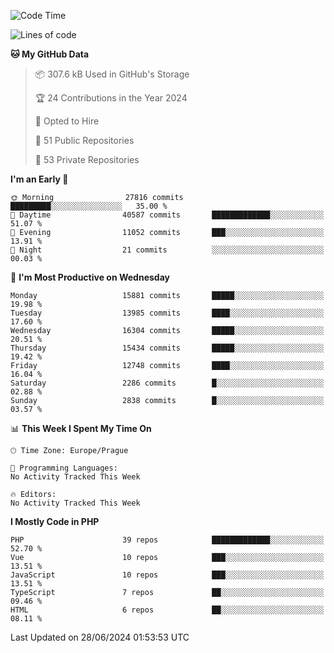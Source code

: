 <!--START_SECTION:waka-->
![Code Time](http://img.shields.io/badge/Code%20Time-1%2C583%20hrs%2058%20mins-blue)

![Lines of code](https://img.shields.io/badge/From%20Hello%20World%20I%27ve%20Written-25.2%20million%20lines%20of%20code-blue)

**🐱 My GitHub Data** 

> 📦 307.6 kB Used in GitHub's Storage 
 > 
> 🏆 24 Contributions in the Year 2024
 > 
> 💼 Opted to Hire
 > 
> 📜 51 Public Repositories 
 > 
> 🔑 53 Private Repositories 
 > 
**I'm an Early 🐤** 

```text
🌞 Morning                27816 commits       █████████░░░░░░░░░░░░░░░░   35.00 % 
🌆 Daytime                40587 commits       █████████████░░░░░░░░░░░░   51.07 % 
🌃 Evening                11052 commits       ███░░░░░░░░░░░░░░░░░░░░░░   13.91 % 
🌙 Night                  21 commits          ░░░░░░░░░░░░░░░░░░░░░░░░░   00.03 % 
```
📅 **I'm Most Productive on Wednesday** 

```text
Monday                   15881 commits       █████░░░░░░░░░░░░░░░░░░░░   19.98 % 
Tuesday                  13985 commits       ████░░░░░░░░░░░░░░░░░░░░░   17.60 % 
Wednesday                16304 commits       █████░░░░░░░░░░░░░░░░░░░░   20.51 % 
Thursday                 15434 commits       █████░░░░░░░░░░░░░░░░░░░░   19.42 % 
Friday                   12748 commits       ████░░░░░░░░░░░░░░░░░░░░░   16.04 % 
Saturday                 2286 commits        █░░░░░░░░░░░░░░░░░░░░░░░░   02.88 % 
Sunday                   2838 commits        █░░░░░░░░░░░░░░░░░░░░░░░░   03.57 % 
```


📊 **This Week I Spent My Time On** 

```text
🕑︎ Time Zone: Europe/Prague

💬 Programming Languages: 
No Activity Tracked This Week

🔥 Editors: 
No Activity Tracked This Week
```

**I Mostly Code in PHP** 

```text
PHP                      39 repos            █████████████░░░░░░░░░░░░   52.70 % 
Vue                      10 repos            ███░░░░░░░░░░░░░░░░░░░░░░   13.51 % 
JavaScript               10 repos            ███░░░░░░░░░░░░░░░░░░░░░░   13.51 % 
TypeScript               7 repos             ██░░░░░░░░░░░░░░░░░░░░░░░   09.46 % 
HTML                     6 repos             ██░░░░░░░░░░░░░░░░░░░░░░░   08.11 % 
```




 Last Updated on 28/06/2024 01:53:53 UTC
<!--END_SECTION:waka-->
<!--
**AlexKratky/AlexKratky** is a ✨ _special_ ✨ repository because its `README.md` (this file) appears on your GitHub profile.

Here are some ideas to get you started:

- 🔭 I’m currently working on ...
- 🌱 I’m currently learning ...
- 👯 I’m looking to collaborate on ...
- 🤔 I’m looking for help with ...
- 💬 Ask me about ...
- 📫 How to reach me: ...
- 😄 Pronouns: ...
- ⚡ Fun fact: ...
-->
